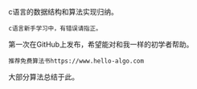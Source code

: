 c语言的数据结构和算法实现归纳。
```
c语言新手学习中，有错误请指正。
```
第一次在GitHub上发布，希望能对和我一样的初学者帮助。
```
推荐免费算法书https://www.hello-algo.com
```
大部分算法总结于此。
